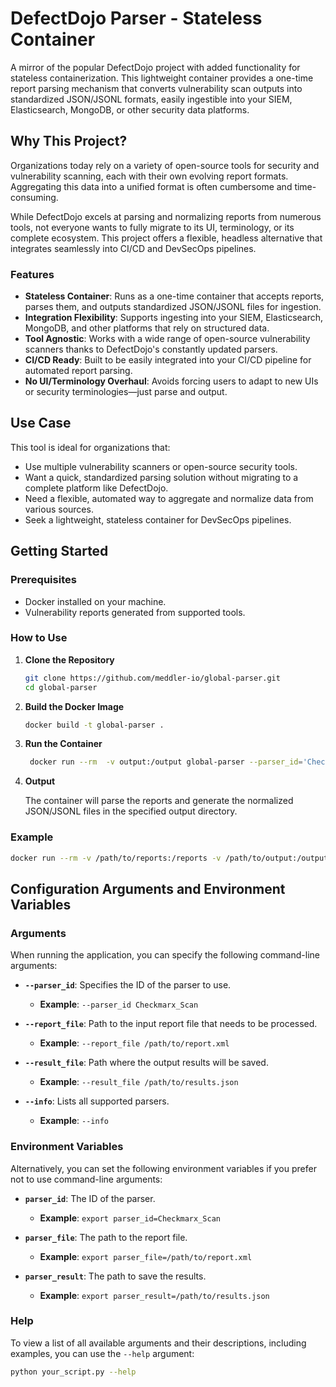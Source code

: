 # **DefectDojo Parser - Stateless Container**

A mirror of the popular DefectDojo project with added functionality for stateless containerization. This lightweight container provides a one-time report parsing mechanism that converts vulnerability scan outputs into standardized JSON/JSONL formats, easily ingestible into your SIEM, Elasticsearch, MongoDB, or other security data platforms.

## **Why This Project?**

Organizations today rely on a variety of open-source tools for security and vulnerability scanning, each with their own evolving report formats. Aggregating this data into a unified format is often cumbersome and time-consuming.

While DefectDojo excels at parsing and normalizing reports from numerous tools, not everyone wants to fully migrate to its UI, terminology, or its complete ecosystem. This project offers a flexible, headless alternative that integrates seamlessly into CI/CD and DevSecOps pipelines.

### **Features**

- **Stateless Container**: Runs as a one-time container that accepts reports, parses them, and outputs standardized JSON/JSONL files for ingestion.
- **Integration Flexibility**: Supports ingesting into your SIEM, Elasticsearch, MongoDB, and other platforms that rely on structured data.
- **Tool Agnostic**: Works with a wide range of open-source vulnerability scanners thanks to DefectDojo's constantly updated parsers.
- **CI/CD Ready**: Built to be easily integrated into your CI/CD pipeline for automated report parsing.
- **No UI/Terminology Overhaul**: Avoids forcing users to adapt to new UIs or security terminologies—just parse and output.

## **Use Case**

This tool is ideal for organizations that:
- Use multiple vulnerability scanners or open-source security tools.
- Want a quick, standardized parsing solution without migrating to a complete platform like DefectDojo.
- Need a flexible, automated way to aggregate and normalize data from various sources.
- Seek a lightweight, stateless container for DevSecOps pipelines.

## **Getting Started**

### **Prerequisites**

- Docker installed on your machine.
- Vulnerability reports generated from supported tools.

### **How to Use**

1. **Clone the Repository**

    ```bash
    git clone https://github.com/meddler-io/global-parser.git
    cd global-parser
    ```

2. **Build the Docker Image**

    ```bash
    docker build -t global-parser .
    ```

3. **Run the Container**

    ```bash
     docker run --rm  -v output:/output global-parser --parser_id='Checkmarx Scan' --report_file='/reports/sample_checkmarx_report.xml' --result_file='/output/formatted.jsonl'
    ```


4. **Output**

    The container will parse the reports and generate the normalized JSON/JSONL files in the specified output directory.

### **Example**

```bash
docker run --rm -v /path/to/reports:/reports -v /path/to/output:/output global-parser --parser_id=='Checkmarx Scan' --report_file='/reports/sample_checkmarx_report.xml' --result_file='/output/formatted.jsonl'
```

## Configuration Arguments and Environment Variables

### Arguments

When running the application, you can specify the following command-line arguments:

- **`--parser_id`**: Specifies the ID of the parser to use.
  - **Example**: `--parser_id Checkmarx_Scan`

- **`--report_file`**: Path to the input report file that needs to be processed.
  - **Example**: `--report_file /path/to/report.xml`

- **`--result_file`**: Path where the output results will be saved.
  - **Example**: `--result_file /path/to/results.json`

- **`--info`**: Lists all supported parsers.
  - **Example**: `--info`

### Environment Variables

Alternatively, you can set the following environment variables if you prefer not to use command-line arguments:

- **`parser_id`**: The ID of the parser.
  - **Example**: `export parser_id=Checkmarx_Scan`

- **`parser_file`**: The path to the report file.
  - **Example**: `export parser_file=/path/to/report.xml`

- **`parser_result`**: The path to save the results.
  - **Example**: `export parser_result=/path/to/results.json`

### Help

To view a list of all available arguments and their descriptions, including examples, you can use the `--help` argument:

```bash
python your_script.py --help


